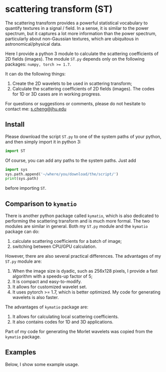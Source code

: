 # scattering transform (ST)

The scattering transform provides a powerful statistical vocabulary to quantify textures in a signal / field. In a sense, it is similar to the power spectrum, but it captures a lot more information than the power spectrum, particularly about non-Gaussian textures, which are ubiquitous in astronomical/physical data.

Here I provide a python 3 module to calculate the scattering coefficients of 2D fields (images). The module `ST.py` depends only on the following packages: 
`numpy, torch >= 1.7`. 

It can do the following things:
1. Create the 2D wavelets to be used in scattering transform;
2. Calculate the scattering coefficients of 2D fields (images).
The codes for 1D or 3D cases are in working progress.

For questions or suggestions or comments, please do not hesitate to contact me: s.cheng@jhu.edu

## Install
Please download the script `ST.py` to one of the system paths of your python, and then simply import it in python 3:
```python
import ST
```
Of course, you can add any paths to the system paths. Just add
```python
import sys
sys.path.append('~/where/you/download/the/script/')
print(sys.path)
```
before importing `ST`.

## Comparison to `kymatio`

There is another python package called `kymatio`, which is also dedicated to performing the scattering transform and is much more formal. The two modules are similar in general. Both my `ST.py` module and the `kymatio` package can do:
1. calculate scattering coefficients for a batch of image;
2. switching between CPU/GPU calculation.

However, there are also several practical differences. The advantages of my `ST.py` module are:
1. When the image size is dyadic, such as 256x128 pixels, I provide a fast algorithm with a speeds-up factor of 5;
2. It is compact and easy-to-modify.
3. It allows for customized wavelet set.
4. It uses pytorch >= 1.7, which is better optimized. My code for generating wavelets is also faster.

The advantages of `kymatio` package are:
1. It allows for calculating local scattering coefficients.
2. It also contains codes for 1D and 3D applications.

Part of my code for generating the Morlet wavelets was copied from the `kymatio` package.

## Examples

Below, I show some example usage.
